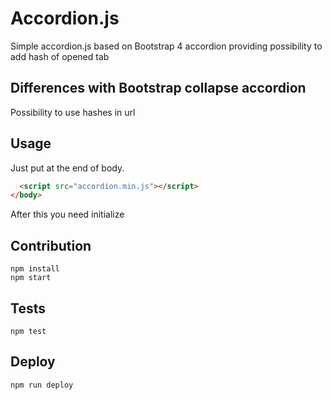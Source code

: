 # Accordion.js
Simple accordion.js based on Bootstrap 4 accordion providing possibility to add hash of opened tab

## Differences with Bootstrap collapse accordion
Possibility to use hashes in url

## Usage
Just put at the end of body.
```html
  <script src="accordion.min.js"></script>
</body>
```

After this you need initialize

## Contribution

    npm install
    npm start

## Tests

    npm test

## Deploy

    npm run deploy
